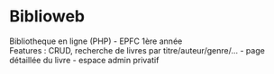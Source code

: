 # Biblioweb
Bibliotheque en ligne (PHP) - EPFC 1ère année  
Features : CRUD, recherche de livres par titre/auteur/genre/... - page détaillée du livre - espace admin privatif
